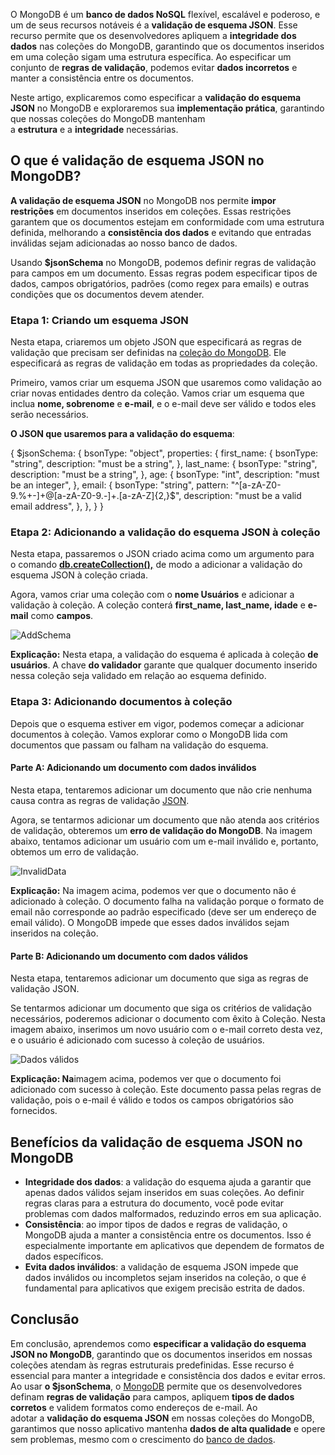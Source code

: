O MongoDB é um **banco de dados NoSQL** flexível, escalável e poderoso, e um de seus recursos notáveis é a **validação de esquema JSON**. Esse recurso permite que os desenvolvedores apliquem a **integridade dos dados** nas coleções do MongoDB, garantindo que os documentos inseridos em uma coleção sigam uma estrutura específica. Ao especificar um conjunto de **regras de validação**, podemos evitar **dados incorretos** e manter a consistência entre os documentos.

Neste artigo, explicaremos como especificar a **validação do esquema JSON** no MongoDB e exploraremos sua **implementação prática**, garantindo que nossas coleções do MongoDB mantenham a **estrutura** e a **integridade** necessárias.

## O que é validação de esquema JSON no MongoDB?

**A validação de esquema JSON** no MongoDB nos permite **impor restrições** em documentos inseridos em coleções. Essas restrições garantem que os documentos estejam em conformidade com uma estrutura definida, melhorando a **consistência dos dados** e evitando que entradas inválidas sejam adicionadas ao nosso banco de dados.

Usando **$jsonSchema** no MongoDB, podemos definir regras de validação para campos em um documento. Essas regras podem especificar tipos de dados, campos obrigatórios, padrões (como regex para emails) e outras condições que os documentos devem atender.

### **Etapa 1: Criando um esquema JSON**

Nesta etapa, criaremos um objeto JSON que especificará as regras de validação que precisam ser definidas na [coleção do MongoDB](https://www.geeksforgeeks.org/mongodb-database-collection-and-document/). Ele especificará as regras de validação em todas as propriedades da coleção.

Primeiro, vamos criar um esquema JSON que usaremos como validação ao criar novas entidades dentro da coleção. Vamos criar um esquema que inclua **nome, sobrenome** e **e-mail**, e o e-mail deve ser válido e todos eles serão necessários.

**O JSON que usaremos para a validação do esquema**:

{
  $jsonSchema: {
      bsonType: "object",
      properties: {
        first_name: {
          bsonType: "string",
          description: "must be a string",
        },
        last_name: {
          bsonType: "string",
          description: "must be a string",
        },
        age: {
          bsonType: "int",
          description: "must be an integer",
        },
        email: {
          bsonType: "string",
          pattern: "^[a-zA-Z0-9.%+-]+@[a-zA-Z0-9.-]+\.[a-zA-Z]{2,}$",
          description: "must be a valid email address",
        },
      },
    }
}

### **Etapa 2: Adicionando a validação do esquema JSON à coleção**

Nesta etapa, passaremos o JSON criado acima como um argumento para o comando **[db.createCollection(),](https://www.geeksforgeeks.org/mongodb-db-collection-find-method/)** de modo a adicionar a validação do esquema JSON à coleção criada.

Agora, vamos criar uma coleção com o **nome Usuários** e adicionar a validação à coleção. A coleção conterá **first_name, last_name, idade** e **e-mail** como **campos**.

![AddSchema](https://media.geeksforgeeks.org/wp-content/uploads/20231223200042/AddSchema.png)

**Explicação:** Nesta etapa, a validação do esquema é aplicada à coleção **de usuários**. A chave **do validador** garante que qualquer documento inserido nessa coleção seja validado em relação ao esquema definido.

### **Etapa 3: Adicionando documentos à coleção**

Depois que o esquema estiver em vigor, podemos começar a adicionar documentos à coleção. Vamos explorar como o MongoDB lida com documentos que passam ou falham na validação do esquema.

#### **Parte A: Adicionando um documento com dados inválidos**

Nesta etapa, tentaremos adicionar um documento que não crie nenhuma causa contra as regras de validação [JSON](https://www.geeksforgeeks.org/json/).

Agora, se tentarmos adicionar um documento que não atenda aos critérios de validação, obteremos um **erro de validação do MongoDB**. Na imagem abaixo, tentamos adicionar um usuário com um e-mail inválido e, portanto, obtemos um erro de validação.

![InvalidData](https://media.geeksforgeeks.org/wp-content/uploads/20231223200151/InvalidData.png)

**Explicação:** Na imagem acima, podemos ver que o documento não é adicionado à coleção. O documento falha na validação porque o formato de email não corresponde ao padrão especificado (deve ser um endereço de email válido). O MongoDB impede que esses dados inválidos sejam inseridos na coleção.

#### **Parte B: Adicionando um documento com dados válidos**

Nesta etapa, tentaremos adicionar um documento que siga as regras de validação JSON.

Se tentarmos adicionar um documento que siga os critérios de validação necessários, poderemos adicionar o documento com êxito à Coleção. Nesta imagem abaixo, inserimos um novo usuário com o e-mail correto desta vez, e o usuário é adicionado com sucesso à coleção de usuários.

![Dados válidos](https://media.geeksforgeeks.org/wp-content/uploads/20231223200401/ValidData.png)

**Explicação: Na**imagem acima, podemos ver que o documento foi adicionado com sucesso à coleção. Este documento passa pelas regras de validação, pois o e-mail é válido e todos os campos obrigatórios são fornecidos.

## **Benefícios da validação de esquema JSON no MongoDB**

- **Integridade dos dados**: a validação do esquema ajuda a garantir que apenas dados válidos sejam inseridos em suas coleções. Ao definir regras claras para a estrutura do documento, você pode evitar problemas com dados malformados, reduzindo erros em sua aplicação.
- **Consistência**: ao impor tipos de dados e regras de validação, o MongoDB ajuda a manter a consistência entre os documentos. Isso é especialmente importante em aplicativos que dependem de formatos de dados específicos.
- **Evita dados inválidos**: a validação de esquema JSON impede que dados inválidos ou incompletos sejam inseridos na coleção, o que é fundamental para aplicativos que exigem precisão estrita de dados.

## Conclusão

Em conclusão, aprendemos como **especificar a validação do esquema JSON no MongoDB**, garantindo que os documentos inseridos em nossas coleções atendam às regras estruturais predefinidas. Esse recurso é essencial para manter a integridade e consistência dos dados e evitar erros. Ao usar **o $jsonSchema**, o [MongoDB](https://www.geeksforgeeks.org/mongodb-an-introduction/) permite que os desenvolvedores definam **regras de validação** para campos, apliquem **tipos de dados corretos** e validem formatos como endereços de e-mail. Ao adotar a **validação do esquema JSON** em nossas coleções do MongoDB, garantimos que nosso aplicativo mantenha **dados de alta qualidade** e opere sem problemas, mesmo com o crescimento do [banco de dados](https://www.geeksforgeeks.org/what-is-database/).